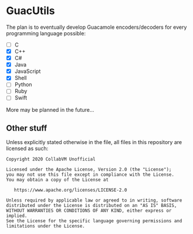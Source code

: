 # GuacUtils
The plan is to eventually develop Guacamole encoders/decoders for every programming language possible:
- [ ] C
- [x] C++
- [x] C#
- [x] Java
- [x] JavaScript
- [x] Shell
- [ ] Python
- [ ] Ruby
- [ ] Swift

More may be planned in the future...

## Other stuff

Unless explicitly stated otherwise in the file, all files in this repository are licensed as such:
```
Copyright 2020 CollabVM Unofficial

Licensed under the Apache License, Version 2.0 (the "License");
you may not use this file except in compliance with the License.
You may obtain a copy of the License at

   https://www.apache.org/licenses/LICENSE-2.0

Unless required by applicable law or agreed to in writing, software
distributed under the License is distributed on an "AS IS" BASIS,
WITHOUT WARRANTIES OR CONDITIONS OF ANY KIND, either express or implied.
See the License for the specific language governing permissions and
limitations under the License.
```
